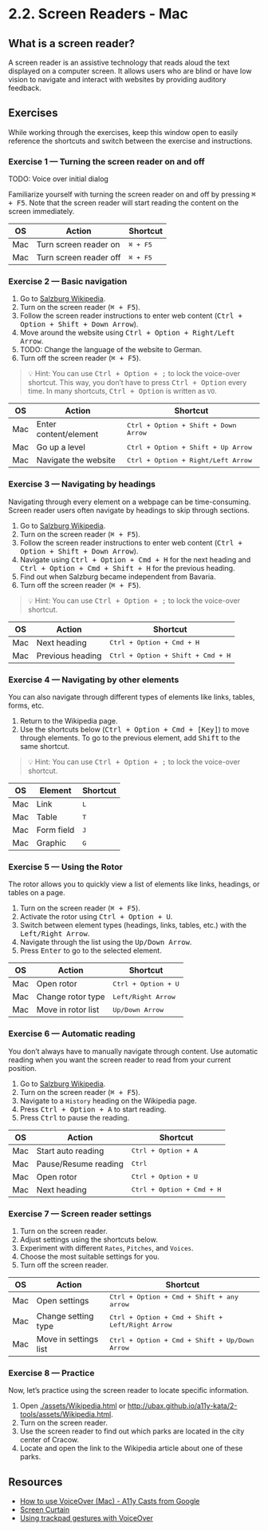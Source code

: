 # 2.2. Screen Readers - Mac

## What is a screen reader?

A screen reader is an assistive technology that reads aloud the text displayed on a computer screen. It allows users who are blind or have low vision to navigate and interact with websites by providing auditory feedback.

## Exercises

While working through the exercises, keep this window open to easily reference the shortcuts and switch between the exercise and instructions.

### Exercise 1 — Turning the screen reader on and off

TODO: Voice over initial dialog

Familiarize yourself with turning the screen reader on and off by pressing <kbd>⌘ + F5</kbd>. Note that the screen reader will start reading the content on the screen immediately.

| OS  | Action                 | Shortcut          |
| --- | ---------------------- | ----------------- |
| Mac | Turn screen reader on  | <kbd>⌘ + F5</kbd> |
| Mac | Turn screen reader off | <kbd>⌘ + F5</kbd> |

### Exercise 2 — Basic navigation

1. Go to [Salzburg Wikipedia](https://en.wikipedia.org/wiki/Salzburg).
2. Turn on the screen reader (<kbd>⌘ + F5</kbd>).
3. Follow the screen reader instructions to enter web content (<kbd>Ctrl + Option + Shift + Down Arrow</kbd>).
4. Move around the website using <kbd>Ctrl + Option + Right/Left Arrow</kbd>.
5. TODO: Change the language of the website to German.
6. Turn off the screen reader (<kbd>⌘ + F5</kbd>).

> 💡 Hint: You can use <kbd>Ctrl + Option + ;</kbd> to lock the voice-over shortcut. This way, you don’t have to press <kbd>Ctrl + Option</kbd> every time. In many shortcuts, <kbd>Ctrl + Option</kbd> is written as `VO`.

| OS  | Action                | Shortcut                                      |
| --- | --------------------- | --------------------------------------------- |
| Mac | Enter content/element | <kbd>Ctrl + Option + Shift + Down Arrow</kbd> |
| Mac | Go up a level         | <kbd>Ctrl + Option + Shift + Up Arrow</kbd>   |
| Mac | Navigate the website  | <kbd>Ctrl + Option + Right/Left Arrow</kbd>   |

### Exercise 3 — Navigating by headings

Navigating through every element on a webpage can be time-consuming. Screen reader users often navigate by headings to skip through sections.

1. Go to [Salzburg Wikipedia](https://en.wikipedia.org/wiki/Salzburg).
2. Turn on the screen reader (<kbd>⌘ + F5</kbd>).
3. Follow the screen reader instructions to enter web content (<kbd>Ctrl + Option + Shift + Down Arrow</kbd>).
4. Navigate using <kbd>Ctrl + Option + Cmd + H</kbd> for the next heading and <kbd>Ctrl + Option + Cmd + Shift + H</kbd> for the previous heading.
5. Find out when Salzburg became independent from Bavaria.
6. Turn off the screen reader (<kbd>⌘ + F5</kbd>).

> 💡 Hint: You can use <kbd>Ctrl + Option + ;</kbd> to lock the voice-over shortcut.

| OS  | Action           | Shortcut                                   |
| --- | ---------------- | ------------------------------------------ |
| Mac | Next heading     | <kbd>Ctrl + Option + Cmd + H</kbd>         |
| Mac | Previous heading | <kbd>Ctrl + Option + Shift + Cmd + H</kbd> |

### Exercise 4 — Navigating by other elements

You can also navigate through different types of elements like links, tables, forms, etc.

1. Return to the Wikipedia page.
2. Use the shortcuts below (<kbd>Ctrl + Option + Cmd + [Key]</kbd>) to move through elements. To go to the previous element, add <kbd>Shift</kbd> to the same shortcut.

> 💡 Hint: You can use <kbd>Ctrl + Option + ;</kbd> to lock the voice-over shortcut.

| OS  | Element    | Shortcut     |
| --- | ---------- | ------------ |
| Mac | Link       | <kbd>L</kbd> |
| Mac | Table      | <kbd>T</kbd> |
| Mac | Form field | <kbd>J</kbd> |
| Mac | Graphic    | <kbd>G</kbd> |

### Exercise 5 — Using the Rotor

The rotor allows you to quickly view a list of elements like links, headings, or tables on a page.

1. Turn on the screen reader (<kbd>⌘ + F5</kbd>).
2. Activate the rotor using <kbd>Ctrl + Option + U</kbd>.
3. Switch between element types (headings, links, tables, etc.) with the <kbd>Left/Right Arrow</kbd>.
4. Navigate through the list using the <kbd>Up/Down Arrow</kbd>.
5. Press <kbd>Enter</kbd> to go to the selected element.

| OS  | Action             | Shortcut                     |
| --- | ------------------ | ---------------------------- |
| Mac | Open rotor         | <kbd>Ctrl + Option + U</kbd> |
| Mac | Change rotor type  | <kbd>Left/Right Arrow</kbd>  |
| Mac | Move in rotor list | <kbd>Up/Down Arrow</kbd>     |

### Exercise 6 — Automatic reading

You don’t always have to manually navigate through content. Use automatic reading when you want the screen reader to read from your current position.

1. Go to [Salzburg Wikipedia](https://en.wikipedia.org/wiki/Salzburg).
2. Turn on the screen reader (<kbd>⌘ + F5</kbd>).
3. Navigate to a `History` heading on the Wikipedia page.
4. Press <kbd>Ctrl + Option + A</kbd> to start reading.
5. Press <kbd>Ctrl</kbd> to pause the reading.

| OS  | Action               | Shortcut                           |
| --- | -------------------- | ---------------------------------- |
| Mac | Start auto reading   | <kbd>Ctrl + Option + A</kbd>       |
| Mac | Pause/Resume reading | <kbd>Ctrl</kbd>                    |
| Mac | Open rotor           | <kbd>Ctrl + Option + U</kbd>       |
| Mac | Next heading         | <kbd>Ctrl + Option + Cmd + H</kbd> |

### Exercise 7 — Screen reader settings

1. Turn on the screen reader.
2. Adjust settings using the shortcuts below.
3. Experiment with different `Rates`, `Pitches`, and `Voices`.
4. Choose the most suitable settings for you.
5. Turn off the screen reader.

| OS  | Action                | Shortcut                                                  |
| --- | --------------------- | --------------------------------------------------------- |
| Mac | Open settings         | <kbd>Ctrl + Option + Cmd + Shift + any arrow</kbd>        |
| Mac | Change setting type   | <kbd>Ctrl + Option + Cmd + Shift + Left/Right Arrow</kbd> |
| Mac | Move in settings list | <kbd>Ctrl + Option + Cmd + Shift + Up/Down Arrow</kbd>    |

### Exercise 8 — Practice

Now, let’s practice using the screen reader to locate specific information.

1. Open [./assets/Wikipedia.html](./assets/Wikipedia.html) or http://ubax.github.io/a11y-kata/2-tools/assets/Wikipedia.html.
2. Turn on the screen reader.
3. Use the screen reader to find out which parks are located in the city center of Cracow.
4. Locate and open the link to the Wikipedia article about one of these parks.

## Resources

- [How to use VoiceOver (Mac) - A11y Casts from Google](https://www.youtube.com/watch?v=5R-6WvAihms&list=PLNYkxOF6rcICWx0C9LVWWVqvHlYJyqw7g&index=7)
- [Screen Curtain](https://support.apple.com/en-us/111797#:~:text=With%20VoiceOver%20turned%20on%2C%20use%20this%20key%20command%20to%20enable%20Screen%20Curtain%3A)
- [Using trackpad gestures with VoiceOver](https://support.apple.com/guide/voiceover/use-trackpad-gestures-to-control-voiceover-vo28030/mac)

